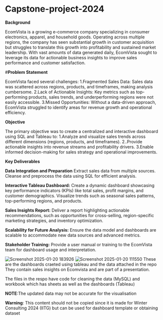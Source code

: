 # Capstone-project-2024
**Background**

 EcomVista is a growing e-commerce company specializing in consumer electronics, apparel,
 and household goods. Operating across multiple regions, the company has seen substantial
 growth in customer acquisition but struggles to translate this growth into profitability and
 sustained market leadership. With vast amounts of data generated daily, EcomVista sought
 to leverage its data for actionable business insights to improve sales performance and
 customer satisfaction.

#**Problem Statement**

EcomVista faced several challenges:
 1.Fragmented Sales Data: Sales data was scattered across regions, products, and
 timeframes, making analysis cumbersome. 
 2.Lack of Actionable Insights: Key metrics such as top-performing products, sales trends,
 and underperforming regions were not easily accessible.
 3.Missed Opportunities: Without a data-driven approach, EcomVista struggled to identify
 areas for revenue growth and operational efficiency.
 
 
**Objective**

 The primary objective was to create a centralized and interactive dashboard using SQL and
 Tableau to:
 1.Analyze and visualize sales trends across different dimensions (regions, products, and
 timeframes).
 2..Provide actionable insights into revenue streams and profitability drivers. 
 3.Enable informed decision-making for sales strategy and operational improvements. 

 
 **Key Deliverables**
 
**Data Integration and Preparation**
 Extract sales data from multiple sources.
 Cleanse and preprocess the data using SQL for efficient analysis.
 
 **Interactive Tableau Dashboard:** 
 Create a dynamic dashboard showcasing key performance indicators (KPIs) like
 total sales, profit margins, and customer demographics.
 Visualize trends such as seasonal sales patterns, top-performing regions, and
 products.
 
 **Sales Insights Report:** 
 Deliver a report highlighting actionable recommendations, such as opportunities for
 cross-selling, region-specific marketing strategies, and inventory optimization.
 
 **Scalability for Future Analysis:**
 Ensure the data model and dashboards are scalable to accommodate new data
 sources and advanced metrics.
 
 **Stakeholder Training:**
 Provide a user manual or training to the EcomVista team for dashboard usage and
 interpretation.

![Screenshot 2025-01-20 183926](https://github.com/user-attachments/assets/af4b4ce8-4811-45ee-8857-6fe277d23692)
![Screenshot 2025-01-20 111550](https://github.com/user-attachments/assets/e85661db-e331-4235-b7fe-870914de3347)
These are the dashboards craeted using tableau and the data attached in the repo 
They contain sales insights on Ecomvista and are part of a presentation.

The files in the respo have code for cleaning the data (MySQL) and workbook which has sheets as well as the dashboards (Tableau)

**NOTE**:The updated data may not be accurate for the visualisation

**Warning**: This content should not be copied since it is made for Winter Consulting 2024 (IITG) but can be used for dashboard template or obtaining dataset
